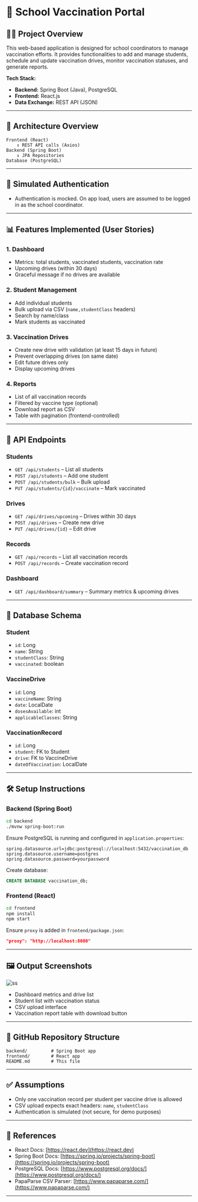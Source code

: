 # 📘 School Vaccination Portal

## 👨‍🏫 Project Overview

This web-based application is designed for school coordinators to manage vaccination efforts. It provides functionalities to add and manage students, schedule and update vaccination drives, monitor vaccination statuses, and generate reports.

**Tech Stack:**

* **Backend:** Spring Boot (Java), PostgreSQL
* **Frontend:** React.js
* **Data Exchange:** REST API (JSON)

---

## 🧱 Architecture Overview

```
Frontend (React)
    ↕ REST API calls (Axios)
Backend (Spring Boot)
    ↕ JPA Repositories
Database (PostgreSQL)
```

---

## 🔐 Simulated Authentication

* Authentication is mocked. On app load, users are assumed to be logged in as the school coordinator.

---

## 📊 Features Implemented (User Stories)

### 1. Dashboard

* Metrics: total students, vaccinated students, vaccination rate
* Upcoming drives (within 30 days)
* Graceful message if no drives are available

### 2. Student Management

* Add individual students
* Bulk upload via CSV (`name,studentClass` headers)
* Search by name/class
* Mark students as vaccinated

### 3. Vaccination Drives

* Create new drive with validation (at least 15 days in future)
* Prevent overlapping drives (on same date)
* Edit future drives only
* Display upcoming drives

### 4. Reports

* List of all vaccination records
* Filtered by vaccine type (optional)
* Download report as CSV
* Table with pagination (frontend-controlled)

---

## 🧪 API Endpoints

### Students

* `GET /api/students` – List all students
* `POST /api/students` – Add one student
* `POST /api/students/bulk` – Bulk upload
* `PUT /api/students/{id}/vaccinate` – Mark vaccinated

### Drives

* `GET /api/drives/upcoming` – Drives within 30 days
* `POST /api/drives` – Create new drive
* `PUT /api/drives/{id}` – Edit drive

### Records

* `GET /api/records` – List all vaccination records
* `POST /api/records` – Create vaccination record

### Dashboard

* `GET /api/dashboard/summary` – Summary metrics & upcoming drives

---

## 🧾 Database Schema

### Student

* `id`: Long
* `name`: String
* `studentClass`: String
* `vaccinated`: boolean

### VaccineDrive

* `id`: Long
* `vaccineName`: String
* `date`: LocalDate
* `dosesAvailable`: int
* `applicableClasses`: String

### VaccinationRecord

* `id`: Long
* `student`: FK to Student
* `drive`: FK to VaccineDrive
* `dateOfVaccination`: LocalDate

---

## 🛠 Setup Instructions

### Backend (Spring Boot)

```bash
cd backend
./mvnw spring-boot:run
```

Ensure PostgreSQL is running and configured in `application.properties`:

```properties
spring.datasource.url=jdbc:postgresql://localhost:5432/vaccination_db
spring.datasource.username=postgres
spring.datasource.password=yourpassword
```

Create database:

```sql
CREATE DATABASE vaccination_db;
```

### Frontend (React)

```bash
cd frontend
npm install
npm start
```

Ensure `proxy` is added in `frontend/package.json`:

```json
"proxy": "http://localhost:8080"
```

---

## 🖼️ Output Screenshots 

![ss](https://github.com/user-attachments/assets/4454e773-cac8-4573-a20b-7a3f1ad014f8)

* Dashboard metrics and drive list
* Student list with vaccination status
* CSV upload interface
* Vaccination report table with download button


---

## 🔗 GitHub Repository Structure

```
backend/         # Spring Boot app
frontend/        # React app
README.md        # This file
```

---

## ✅ Assumptions

* Only one vaccination record per student per vaccine drive is allowed
* CSV upload expects exact headers: `name`, `studentClass`
* Authentication is simulated (not secure, for demo purposes)

---

## 📌 References

* React Docs: [https://react.dev](https://react.dev)
* Spring Boot Docs: [https://spring.io/projects/spring-boot](https://spring.io/projects/spring-boot)
* PostgreSQL Docs: [https://www.postgresql.org/docs/](https://www.postgresql.org/docs/)
* PapaParse CSV Parser: [https://www.papaparse.com/](https://www.papaparse.com/)



---


